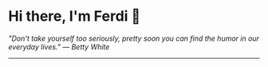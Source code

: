 <h1>Hi there, I'm Ferdi 👋</h1>

<p><em>
  "Don't take yourself too seriously, pretty soon you can find the humor in our everyday lives." — Betty White
</em></p>

---
